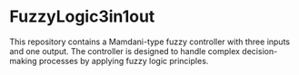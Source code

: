# FuzzyLogic3in1out
This repository contains a Mamdani-type fuzzy controller with three inputs and one output. The controller is designed to handle complex decision-making processes by applying fuzzy logic principles.
